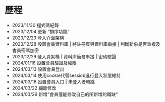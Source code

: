 # 歷程
- 2023/11/30 程式碼紀錄
- 2023/12/04 更新 “排序功能”
- 2023/12/23 登入介面架構
- 2023/12/28 設置會員資料庫 | 將註冊頁與資料庫串接 | 判斷新象是否重複及會員密碼加密
- 2023/12/29 登入頁架構 | 資料庫簡易串接 | 密碼驗證
- 2024/01/16 設置會員驗證及權限
- 2024/03/13 設置會員登出
- 2024/03/14 使用cookie代替sessiob進行登入狀態維持
- 2024/03/18 設置會員入口 | 未登入者轉跳
- 2024/03/22 細節修改
- 2024/03/29 新增"會員僅能修改自己的所新增的職缺"

